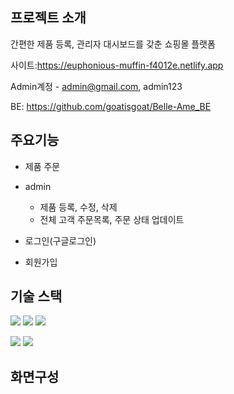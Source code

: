 ## 프로젝트 소개

간편한 제품 등록, 관리자 대시보드를 갖춘 쇼핑몰 플랫폼

사이트:https://euphonious-muffin-f4012e.netlify.app

Admin계정 - admin@gmail.com, admin123

BE: https://github.com/goatisgoat/Belle-Ame_BE

## 주요기능

- 제품 주문

- admin
  - 제품 등록, 수정, 삭제
  - 전체 고객 주문목록, 주문 상태 업데이트
- 로그인(구글로그인)

- 회원가입

## 기술 스택

<img src="https://img.shields.io/badge/React-61DAFB?style=for-the-badge&logo=React&logoColor=black"> <img src="https://img.shields.io/badge/Redux-764ABC?style=for-the-badge&logo=Redux&logoColor=purple"> <img src="https://img.shields.io/badge/styledcomponents-DB7093?style=for-the-badge&logo=styledcomponents&logoColor=white">

<img src="https://img.shields.io/badge/mongodb-47A248?style=for-the-badge&logo=mongodb&logoColor=white"> <img src="https://img.shields.io/badge/node.js-339933?style=for-the-badge&logo=Node.js&logoColor=white">

## 화면구성
